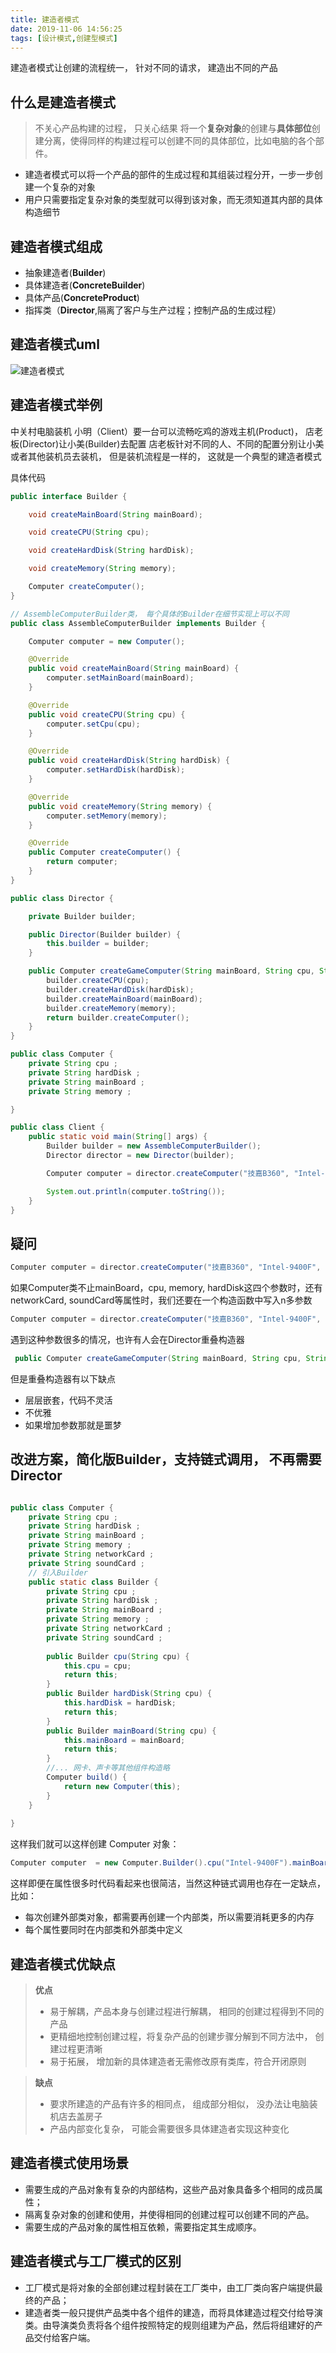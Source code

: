 ```yaml
---
title: 建造者模式
date: 2019-11-06 14:56:25
tags: [设计模式,创建型模式]
---
```


建造者模式让创建的流程统一， 针对不同的请求， 建造出不同的产品

<!-- more -->

## 什么是建造者模式
> 不关心产品构建的过程， 只关心结果
> 将一个**复杂对象**的创建与**具体部位**创建分离，使得同样的构建过程可以创建不同的具体部位，比如电脑的各个部件。

- 建造者模式可以将一个产品的部件的生成过程和其组装过程分开，一步一步创建一个复杂的对象
- 用户只需要指定复杂对象的类型就可以得到该对象，而无须知道其内部的具体构造细节

## 建造者模式组成
- 抽象建造者(**Builder**)
- 具体建造者(**ConcreteBuilder**)
- 具体产品(**ConcreteProduct**)
- 指挥类（**Director**,隔离了客户与生产过程；控制产品的生成过程）

## 建造者模式uml
![建造者模式](/建造者模式.jpg)

## 建造者模式举例
中关村电脑装机
小明（Client）要一台可以流畅吃鸡的游戏主机(Product)， 店老板(Director)让小美(Builder)去配置
店老板针对不同的人、不同的配置分别让小美或者其他装机员去装机， 但是装机流程是一样的， 这就是一个典型的建造者模式

具体代码

```java
public interface Builder {

    void createMainBoard(String mainBoard);

    void createCPU(String cpu);

    void createHardDisk(String hardDisk);

    void createMemory(String memory);

    Computer createComputer();
}

```

```java
// AssembleComputerBuilder类， 每个具体的Builder在细节实现上可以不同
public class AssembleComputerBuilder implements Builder {

    Computer computer = new Computer();

    @Override
    public void createMainBoard(String mainBoard) {
        computer.setMainBoard(mainBoard);
    }

    @Override
    public void createCPU(String cpu) {
        computer.setCpu(cpu);
    }

    @Override
    public void createHardDisk(String hardDisk) {
        computer.setHardDisk(hardDisk);
    }

    @Override
    public void createMemory(String memory) {
        computer.setMemory(memory);
    }

    @Override
    public Computer createComputer() {
        return computer;
    }
}

```

```java
public class Director {

    private Builder builder;

    public Director(Builder builder) {
        this.builder = builder;
    }

    public Computer createGameComputer(String mainBoard, String cpu, String memory, String hardDisk) {
        builder.createCPU(cpu);
        builder.createHardDisk(hardDisk);
        builder.createMainBoard(mainBoard);
        builder.createMemory(memory);
        return builder.createComputer();
    }
}
```

```java
public class Computer {
    private String cpu ;
    private String hardDisk ;
    private String mainBoard ;
    private String memory ;

}
```

```java
public class Client {
    public static void main(String[] args) {
        Builder builder = new AssembleComputerBuilder();
        Director director = new Director(builder);

        Computer computer = director.createComputer("技嘉B360", "Intel-9400F", "Hyper 8G", "希捷 2T");

        System.out.println(computer.toString());
    }
}

```

## 疑问
```java
Computer computer = director.createComputer("技嘉B360", "Intel-9400F", "Hyper 8G", "希捷 2T");
```

如果Computer类不止mainBoard，cpu, memory, hardDisk这四个参数时，还有networkCard, soundCard等属性时，我们还要在一个构造函数中写入n多参数
 
```java
Computer computer = director.createComputer("技嘉B360", "Intel-9400F", "Hyper 8G", "希捷 2T", "networkCard", "soundCard", "xxx");
```
遇到这种参数很多的情况，也许有人会在Director重叠构造器

```java
 public Computer createGameComputer(String mainBoard, String cpu, String memory, String hardDisk, String xxx, String xxx) {
```
但是重叠构造器有以下缺点

* 层层嵌套，代码不灵活
* 不优雅
* 如果增加参数那就是噩梦

## 改进方案，简化版Builder，支持链式调用， 不再需要Director
```java

public class Computer {
	private String cpu ;
	private String hardDisk ;
	private String mainBoard ;
	private String memory ;
	private String networkCard ;
	private String soundCard ;
	// 引入Builder
	public static class Builder {
		private String cpu ;
		private String hardDisk ;
		private String mainBoard ;
		private String memory ;
		private String networkCard ;
		private String soundCard ;
		
		public Builder cpu(String cpu) {
            this.cpu = cpu;
            return this;
   		}
		public Builder hardDisk(String cpu) {
            this.hardDisk = hardDisk;
            return this;
   		}
		public Builder mainBoard(String cpu) {
            this.mainBoard = mainBoard;
            return this;
   		}
		//... 网卡、声卡等其他组件构造略
		Computer build() {
            return new Computer(this);
   		}
	}
    
}
```
这样我们就可以这样创建 Computer 对象：

```java
Computer computer  = new Computer.Builder().cpu("Intel-9400F").mainBoard("技嘉360主板").graphics("Nvida 显卡").hardDisk("希捷2t硬盘"). networkCard("千兆网卡").soundCard("高保真声卡").build();

```
这样即便在属性很多时代码看起来也很简洁，当然这种链式调用也存在一定缺点，比如：

* 每次创建外部类对象，都需要再创建一个内部类，所以需要消耗更多的内存
* 每个属性要同时在内部类和外部类中定义


## 建造者模式优缺点
> **优点**
> * 易于解耦，产品本身与创建过程进行解耦， 相同的创建过程得到不同的产品
> * 更精细地控制创建过程，将复杂产品的创建步骤分解到不同方法中， 创建过程更清晰
> * 易于拓展， 增加新的具体建造者无需修改原有类库，符合开闭原则 

> **缺点**
> * 要求所建造的产品有许多的相同点， 组成部分相似， 没办法让电脑装机店去盖房子
> * 产品内部变化复杂， 可能会需要很多具体建造者实现这种变化

## 建造者模式使用场景
* 需要生成的产品对象有复杂的内部结构，这些产品对象具备多个相同的成员属性；
* 隔离复杂对象的创建和使用，并使得相同的创建过程可以创建不同的产品。
* 需要生成的产品对象的属性相互依赖，需要指定其生成顺序。

## 建造者模式与工厂模式的区别
* 工厂模式是将对象的全部创建过程封装在工厂类中，由工厂类向客户端提供最终的产品；
* 建造者类一般只提供产品类中各个组件的建造，而将具体建造过程交付给导演类。由导演类负责将各个组件按照特定的规则组建为产品，然后将组建好的产品交付给客户端。
